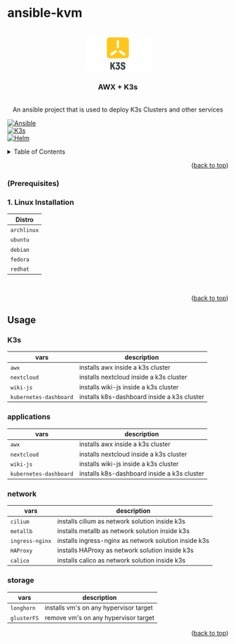 # ansible-kvm


<!-- PROJECT LOGO -->
<br />
<div align="center">
  <a href="https://github.com/othneildrew/Best-README-Template">
    <img src="images/k3s-logo-large.png" alt="Logo" width="150" height="80">
  </a>

  <h3 align="center">AWX + K3s</h3>

  <p align="center">
    <br />
    An ansible project that is used to deploy K3s Clusters and other services
    <br />
  </p>
</div>

[![Ansible][Ansible]][Ansible-url] 
<br />
[![K3s][K3s]][K3s-url]
<br />
[![Helm][Helm]][Helm-url]


<!-- TABLE OF CONTENTS -->
<details>
  <summary>Table of Contents</summary>
  <ol>
    <li>
      <a href="#about-the-project">About The Project</a>
      <ul>
        <li><a href="#built-with">Built With</a></li>
      </ul>
    </li>
    <li>
      <a href="#getting-started">Getting Started</a>
      <ul>
        <li><a href="#prerequisites">Prerequisites</a></li>
        <li><a href="#usage">Usage</a></li>
      </ul>
    </li>
    <li><a href="#usage">Usage</a></li>
  </ol>
</details>


<p align="right">(<a href="#readme-top">back to top</a>)</p>

### (Prerequisites)

<h3> 1. Linux Installation </h3>

| Distro |
| --- |
| `archlinux` |
| `ubuntu` | 
| `debian` |
| `fedora` |
| `redhat` |

<br />

<p align="right">(<a href="#readme-top">back to top</a>)</p>

<!-- USAGE EXAMPLES -->
## Usage

<h3> K3s </h3>

| vars | description |
| --- | --- |
| `awx` | installs awx inside a k3s cluster |
| `nextcloud` | installs nextcloud inside a k3s cluster | 
| `wiki-js` | installs wiki-js inside a k3s cluster |
| `kubernetes-dashboard` | installs k8s-dashboard inside a k3s cluster |

<h3> applications </h3>

| vars | description |
| --- | --- |
| `awx` | installs awx inside a k3s cluster |
| `nextcloud` | installs nextcloud inside a k3s cluster | 
| `wiki-js` | installs wiki-js inside a k3s cluster |
| `kubernetes-dashboard` | installs k8s-dashboard inside a k3s cluster |

<h3> network </h3>

| vars | description |
| --- | --- |
| `cilium` | installs cilium as network solution inside k3s |
| `metallb` | installs metallb as network solution inside k3s |
| `ingress-nginx` | installs ingress-nginx as network solution inside k3s |
| `HAProxy` | installs HAProxy as network solution inside k3s |
| `calico` | installs calico as network solution inside k3s |

<h3> storage </h3>

| vars | description | 
| --- | --- |
| `longhorn` | installs vm's on any hypervisor target | 
| `glusterFS` | remove vm's on any hypervisor target | 


<p align="right">(<a href="#readme-top">back to top</a>)</p>

<!-- MARKDOWN LINKS & IMAGES -->
[Helm]: https://img.shields.io/badge/helm-0F1689?style=for-the-badge&logo=helm&logoColor=white
[Helm-url]: https://helm.sh/
[Ansible]: https://img.shields.io/badge/ansible-000000?style=for-the-badge&logo=ansible&logoColor=white
[Ansible-url]: https://ansible.com/
[K3s]: https://img.shields.io/badge/K3s-FFC61C?style=for-the-badge&logo=k3s&logoColor=white
[K3s-url]: https://ansible.com/
